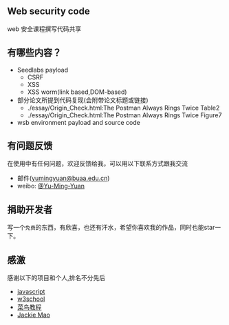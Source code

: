 ## Web security code
web 安全课程撰写代码共享

## 有哪些内容？

* Seedlabs payload
    *  CSRF
    *  XSS
    *  XSS worm(link based,DOM-based)
* 部分论文所提到代码复现(会附带论文标题或链接)
   * ./essay/Origin_Check.html:The Postman Always Rings Twice Table2
   * ./essay/Origin_Check.html:The Postman Always Rings Twice Figure7
* wsb environment payload and source code

## 有问题反馈

在使用中有任何问题，欢迎反馈给我，可以用以下联系方式跟我交流

* 邮件(yumingyuan@buaa.edu.cn)
* weibo: [@Yu-Ming-Yuan](http://weibo.com/yubeiyuan)

## 捐助开发者

写一个`免费`的东西，有欣喜，也还有汗水，希望你喜欢我的作品，同时也能star一下。

## 感激

感谢以下的项目和个人,排名不分先后

* [javascript](http://www.javascript.com) 
* [w3school](http://www.w3school.com.cn/)
* [菜鸟教程](http://www.runoob.com/)
* [Jackie Mao](http://cst.buaa.edu.cn/info/1072/1088.htm)

